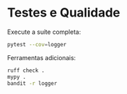 # Testes e Qualidade

Execute a suíte completa:
```bash
pytest --cov=logger
```

Ferramentas adicionais:
```bash
ruff check .
mypy .
bandit -r logger
```
